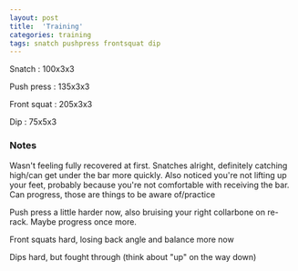 ```yaml
---
layout: post
title:  'Training'
categories: training
tags: snatch pushpress frontsquat dip
---
```


Snatch :   100x3x3

Push press  : 135x3x3

Front squat   :   205x3x3

Dip      :   75x5x3

### Notes

Wasn't feeling fully recovered at first. Snatches alright, definitely catching high/can get under the bar more quickly. Also noticed you're not lifting up your feet, probably because you're not comfortable with receiving the bar. Can progress, those are things to be aware of/practice

Push press a little harder now, also bruising your right collarbone on re-rack. Maybe progress once more.

Front squats hard, losing back angle and balance more now

Dips hard, but fought through (think about "up" on the way down)
